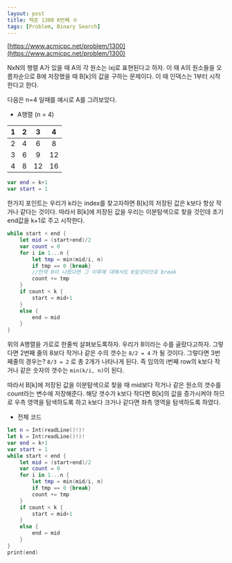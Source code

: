 ```yaml
---
layout: post
title: 백준 1300 K번째 수
tags: [Problem, Binary Search]
---
```


[https://www.acmicpc.net/problem/1300](https://www.acmicpc.net/problem/1300)

NxN의 행렬 A가 있을 때 A의 각 원소는 ixj로 표현된다고 하자. 이 때 A의 원소들을 오름차순으로 B에 저장했을 때 B[k]의 값을 구하는 문제이다. 이 때 인덱스는 1부터 시작한다고 한다.  

다음은 n=4 일때를 예시로 A를 그려보았다.

- A행렬 (n = 4)



|  1   |  2   |  3   |  4   |
| :--: | :--: | :--: | :--: |
|  2   |  4   |  6   |  8   |
|  3   |  6   |  9   |  12  |
|  4   |  8   |  12  |  16  |
```swift
var end = k+1
var start = 1
```
한가지 포인트는 우리가 k라는 index를 찾고자하면 B[k]의 저장된 값은 k보다 항상 작거나 같다는 것이다. 따라서 B[k]에 저장된 값을 우리는 이분탐색으로 찾을 것인데 초기 end값을 k+1로 주고 시작한다.
```swift
while start < end {
    let mid = (start+end)/2
    var count = 0
    for i in 1...n {
        let tmp = min(mid/i, n)
        if tmp == 0 {break} 
        //만약 0이 나왔다면 그 이후에 대해서도 0일것이므로 break
        count += tmp
    }
    if count < k {
        start = mid+1
    }
    else {
        end = mid
    }
}
```
위의 A행렬을 가로로 한줄씩 살펴보도록하자. 우리가 8이라는 수를 골랐다고하자. 그렇다면 2번째 줄의 8보다 작거나 같은 수의 갯수는 `8/2 = 4` 가 될 것이다. 그렇다면 3번째줄의 경우는? `8/3 = 2` 로 총 2개가 나타나게 된다. 즉 임의의 i번째 row의 k보다 작거나 같은 숫자의 갯수는 `min(k/i, n)`이 된다.  

따라서 B[k]에 저장된 값을 이분탐색으로 찾을 때 mid보다 작거나 같은 원소의 갯수를 count라는 변수에 저장해준다. 해당 갯수가 k보다 작다면 B[k]의 값을 증가시켜야 하므로 우측 영역을 탐색하도록 하고 k보다 크거나 같다면 좌측 영역을 탐색하도록 하였다.

- 전체 코드



```swift
let n = Int(readLine()!)!
let k = Int(readLine()!)!
var end = k+1
var start = 1
while start < end {
    let mid = (start+end)/2
    var count = 0
    for i in 1...n {
        let tmp = min(mid/i, n)
        if tmp == 0 {break}
        count += tmp
    }
    if count < k {
        start = mid+1
    }
    else {
        end = mid
    }
}
print(end)
```

